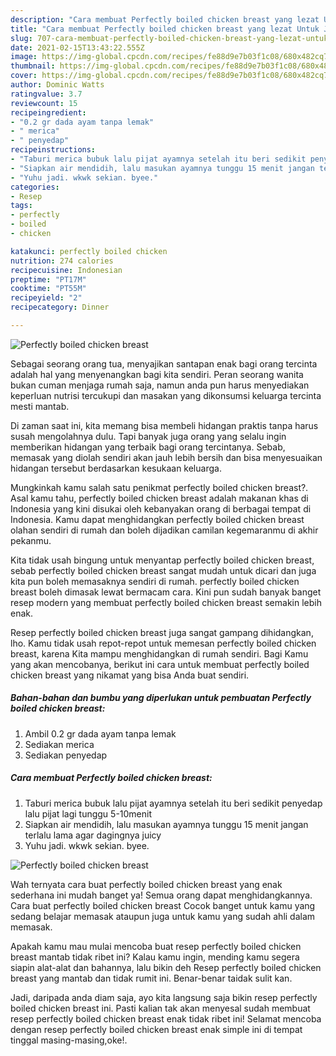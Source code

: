 ```yaml
---
description: "Cara membuat Perfectly boiled chicken breast yang lezat Untuk Jualan"
title: "Cara membuat Perfectly boiled chicken breast yang lezat Untuk Jualan"
slug: 707-cara-membuat-perfectly-boiled-chicken-breast-yang-lezat-untuk-jualan
date: 2021-02-15T13:43:22.555Z
image: https://img-global.cpcdn.com/recipes/fe88d9e7b03f1c08/680x482cq70/perfectly-boiled-chicken-breast-foto-resep-utama.jpg
thumbnail: https://img-global.cpcdn.com/recipes/fe88d9e7b03f1c08/680x482cq70/perfectly-boiled-chicken-breast-foto-resep-utama.jpg
cover: https://img-global.cpcdn.com/recipes/fe88d9e7b03f1c08/680x482cq70/perfectly-boiled-chicken-breast-foto-resep-utama.jpg
author: Dominic Watts
ratingvalue: 3.7
reviewcount: 15
recipeingredient:
- "0.2 gr dada ayam tanpa lemak"
- " merica"
- " penyedap"
recipeinstructions:
- "Taburi merica bubuk lalu pijat ayamnya setelah itu beri sedikit penyedap lalu pijat lagi tunggu 5-10menit"
- "Siapkan air mendidih, lalu masukan ayamnya tunggu 15 menit jangan terlalu lama agar dagingnya juicy"
- "Yuhu jadi. wkwk sekian. byee."
categories:
- Resep
tags:
- perfectly
- boiled
- chicken

katakunci: perfectly boiled chicken 
nutrition: 274 calories
recipecuisine: Indonesian
preptime: "PT17M"
cooktime: "PT55M"
recipeyield: "2"
recipecategory: Dinner

---
```



![Perfectly boiled chicken breast](https://img-global.cpcdn.com/recipes/fe88d9e7b03f1c08/680x482cq70/perfectly-boiled-chicken-breast-foto-resep-utama.jpg)

Sebagai seorang orang tua, menyajikan santapan enak bagi orang tercinta adalah hal yang menyenangkan bagi kita sendiri. Peran seorang  wanita bukan cuman menjaga rumah saja, namun anda pun harus menyediakan keperluan nutrisi tercukupi dan masakan yang dikonsumsi keluarga tercinta mesti mantab.

Di zaman  saat ini, kita memang bisa membeli hidangan praktis tanpa harus susah mengolahnya dulu. Tapi banyak juga orang yang selalu ingin memberikan hidangan yang terbaik bagi orang tercintanya. Sebab, memasak yang diolah sendiri akan jauh lebih bersih dan bisa menyesuaikan hidangan tersebut berdasarkan kesukaan keluarga. 



Mungkinkah kamu salah satu penikmat perfectly boiled chicken breast?. Asal kamu tahu, perfectly boiled chicken breast adalah makanan khas di Indonesia yang kini disukai oleh kebanyakan orang di berbagai tempat di Indonesia. Kamu dapat menghidangkan perfectly boiled chicken breast olahan sendiri di rumah dan boleh dijadikan camilan kegemaranmu di akhir pekanmu.

Kita tidak usah bingung untuk menyantap perfectly boiled chicken breast, sebab perfectly boiled chicken breast sangat mudah untuk dicari dan juga kita pun boleh memasaknya sendiri di rumah. perfectly boiled chicken breast boleh dimasak lewat bermacam cara. Kini pun sudah banyak banget resep modern yang membuat perfectly boiled chicken breast semakin lebih enak.

Resep perfectly boiled chicken breast juga sangat gampang dihidangkan, lho. Kamu tidak usah repot-repot untuk memesan perfectly boiled chicken breast, karena Kita mampu menghidangkan di rumah sendiri. Bagi Kamu yang akan mencobanya, berikut ini cara untuk membuat perfectly boiled chicken breast yang nikamat yang bisa Anda buat sendiri.

<!--inarticleads1-->

##### Bahan-bahan dan bumbu yang diperlukan untuk pembuatan Perfectly boiled chicken breast:

1. Ambil 0.2 gr dada ayam tanpa lemak
1. Sediakan  merica
1. Sediakan  penyedap




<!--inarticleads2-->

##### Cara membuat Perfectly boiled chicken breast:

1. Taburi merica bubuk lalu pijat ayamnya setelah itu beri sedikit penyedap lalu pijat lagi tunggu 5-10menit
1. Siapkan air mendidih, lalu masukan ayamnya tunggu 15 menit jangan terlalu lama agar dagingnya juicy
1. Yuhu jadi. wkwk sekian. byee.
<img src="https://img-global.cpcdn.com/steps/278ae4195708eaa4/160x128cq70/perfectly-boiled-chicken-breast-langkah-memasak-3-foto.jpg" alt="Perfectly boiled chicken breast">



Wah ternyata cara buat perfectly boiled chicken breast yang enak sederhana ini mudah banget ya! Semua orang dapat menghidangkannya. Cara buat perfectly boiled chicken breast Cocok banget untuk kamu yang sedang belajar memasak ataupun juga untuk kamu yang sudah ahli dalam memasak.

Apakah kamu mau mulai mencoba buat resep perfectly boiled chicken breast mantab tidak ribet ini? Kalau kamu ingin, mending kamu segera siapin alat-alat dan bahannya, lalu bikin deh Resep perfectly boiled chicken breast yang mantab dan tidak rumit ini. Benar-benar taidak sulit kan. 

Jadi, daripada anda diam saja, ayo kita langsung saja bikin resep perfectly boiled chicken breast ini. Pasti kalian tak akan menyesal sudah membuat resep perfectly boiled chicken breast enak tidak ribet ini! Selamat mencoba dengan resep perfectly boiled chicken breast enak simple ini di tempat tinggal masing-masing,oke!.

